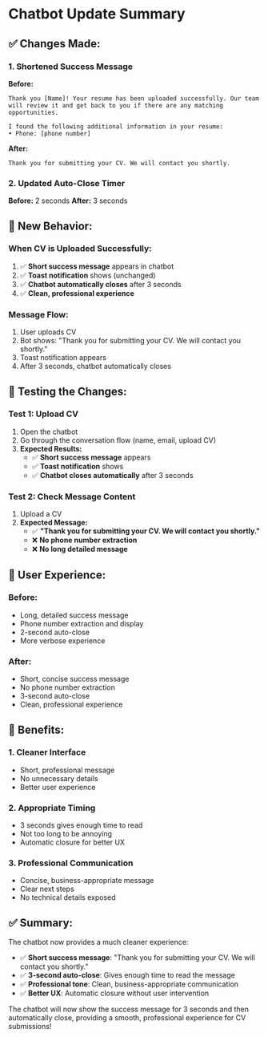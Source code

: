 # Chatbot Update Summary

## ✅ **Changes Made:**

### **1. Shortened Success Message**
**Before:**
```
Thank you [Name]! Your resume has been uploaded successfully. Our team will review it and get back to you if there are any matching opportunities.

I found the following additional information in your resume:
• Phone: [phone number]
```

**After:**
```
Thank you for submitting your CV. We will contact you shortly.
```

### **2. Updated Auto-Close Timer**
**Before:** 2 seconds
**After:** 3 seconds

## 🎯 **New Behavior:**

### **When CV is Uploaded Successfully:**
1. ✅ **Short success message** appears in chatbot
2. ✅ **Toast notification** shows (unchanged)
3. ✅ **Chatbot automatically closes** after 3 seconds
4. ✅ **Clean, professional experience**

### **Message Flow:**
1. User uploads CV
2. Bot shows: "Thank you for submitting your CV. We will contact you shortly."
3. Toast notification appears
4. After 3 seconds, chatbot automatically closes

## 🧪 **Testing the Changes:**

### **Test 1: Upload CV**
1. Open the chatbot
2. Go through the conversation flow (name, email, upload CV)
3. **Expected Results:**
   - ✅ **Short success message** appears
   - ✅ **Toast notification** shows
   - ✅ **Chatbot closes automatically** after 3 seconds

### **Test 2: Check Message Content**
1. Upload a CV
2. **Expected Message:**
   - ✅ **"Thank you for submitting your CV. We will contact you shortly."**
   - ❌ **No phone number extraction**
   - ❌ **No long detailed message**

## 🎨 **User Experience:**

### **Before:**
- Long, detailed success message
- Phone number extraction and display
- 2-second auto-close
- More verbose experience

### **After:**
- Short, concise success message
- No phone number extraction
- 3-second auto-close
- Clean, professional experience

## 📱 **Benefits:**

### **1. Cleaner Interface**
- Short, professional message
- No unnecessary details
- Better user experience

### **2. Appropriate Timing**
- 3 seconds gives enough time to read
- Not too long to be annoying
- Automatic closure for better UX

### **3. Professional Communication**
- Concise, business-appropriate message
- Clear next steps
- No technical details exposed

## ✅ **Summary:**

The chatbot now provides a much cleaner experience:
- ✅ **Short success message**: "Thank you for submitting your CV. We will contact you shortly."
- ✅ **3-second auto-close**: Gives enough time to read the message
- ✅ **Professional tone**: Clean, business-appropriate communication
- ✅ **Better UX**: Automatic closure without user intervention

The chatbot will now show the success message for 3 seconds and then automatically close, providing a smooth, professional experience for CV submissions!
